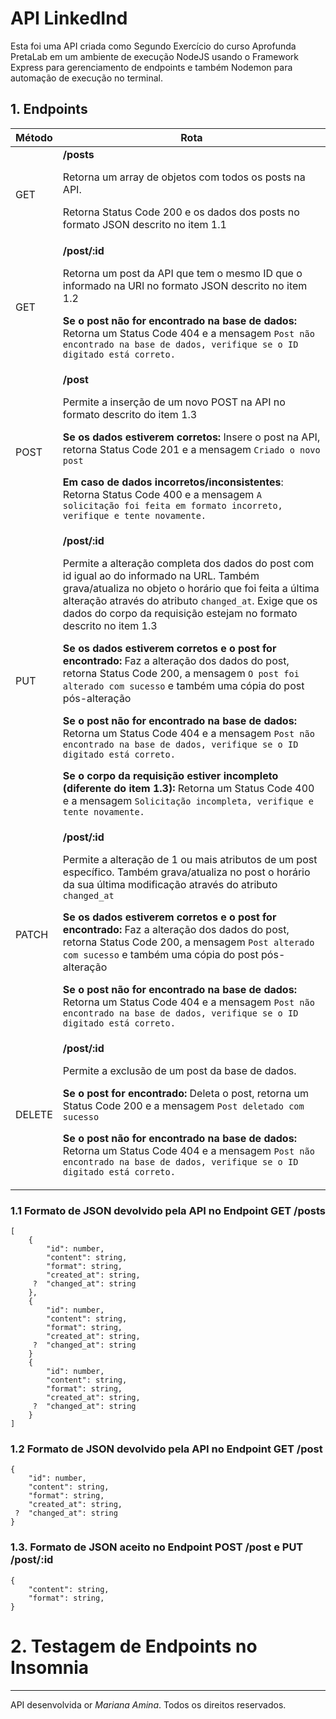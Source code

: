 # API LinkedInd

Esta foi uma API criada como Segundo Exercício do curso Aprofunda PretaLab em um ambiente de execução NodeJS usando o Framework Express para gerenciamento de endpoints e também Nodemon para automação de execução no terminal.

## 1. Endpoints

| Método   | Rota  |
|--------  |----- |
| GET      | **/posts** <p>Retorna um array de objetos com todos os posts na API. </p> <p>Retorna Status Code 200 e os dados dos posts no formato JSON descrito no item 1.1</p> 
| GET    | **/post/:id** <p>Retorna um post da API que tem o mesmo ID que o informado na URl no formato JSON descrito no item 1.2</p><p>**Se o post não for encontrado na base de dados:** Retorna um Status Code 404 e a mensagem ```Post não encontrado na base de dados, verifique se o ID digitado está correto.```</p>
| POST   | **/post** <p>Permite a inserção de um novo POST na API no formato descrito do item 1.3</p><p>**Se os dados estiverem corretos:** Insere o post na API, retorna Status Code 201 e a mensagem ```Criado o novo post```</p> <p>**Em caso de dados incorretos/inconsistentes**: Retorna Status Code 400 e a mensagem  ```A solicitação foi feita em formato incorreto, verifique e tente novamente.```</p>
| PUT | **/post/:id** <p>Permite a alteração completa dos dados do post com id igual ao do informado na URL. Também grava/atualiza no objeto o horário que foi feita a última alteração através do atributo ```changed_at```. Exige que os dados do corpo da requisição estejam no formato descrito no item 1.3</p><p>**Se os dados estiverem corretos e o post for encontrado:** Faz a alteração dos dados do post, retorna Status Code 200, a mensagem ```O post foi alterado com sucesso``` e também uma cópia do post pós-alteração</p><p>**Se o post não for encontrado na base de dados:** Retorna um Status Code 404 e a mensagem ```Post não encontrado na base de dados, verifique se o ID digitado está correto.```</p> <p>**Se o corpo da requisição estiver incompleto (diferente do item 1.3):** Retorna um Status Code 400 e a mensagem ```Solicitação incompleta, verifique e tente novamente.```</p>
| PATCH | **/post/:id** <p>Permite a alteração de 1 ou mais atributos de um post específico. Também grava/atualiza no post o horário da sua última modificação através do atributo ``` changed_at```</p><p>**Se os dados estiverem corretos e o post for encontrado:** Faz a alteração dos dados do post, retorna Status Code 200, a mensagem ```Post alterado com sucesso``` e também uma cópia do post pós-alteração</p><p>**Se o post não for encontrado na base de dados:** Retorna um Status Code 404 e a mensagem ```Post não encontrado na base de dados, verifique se o ID digitado está correto.```</p>
| DELETE | **/post/:id** <p>Permite a exclusão de um post da base de dados.</p><p>**Se o post for encontrado:** Deleta o post, retorna um Status Code 200 e a mensagem ```Post deletado com sucesso```</p><p>**Se o post não for encontrado na base de dados:** Retorna um Status Code 404 e a mensagem ```Post não encontrado na base de dados, verifique se o ID digitado está correto.```</p>

### 1.1 Formato de JSON devolvido pela API no Endpoint GET /posts

```
[
    {
        "id": number,
        "content": string,
        "format": string,
        "created_at": string,
     ?  "changed_at": string
    },
    {
        "id": number,
        "content": string,
        "format": string,
        "created_at": string,
     ?  "changed_at": string
    }
    {
        "id": number,
        "content": string,
        "format": string,
        "created_at": string,
     ?  "changed_at": string
    }
]
```

### 1.2 Formato de JSON devolvido pela API no Endpoint GET /post

```
{
    "id": number,
    "content": string,
    "format": string,
    "created_at": string,
 ?  "changed_at": string
}
```

### 1.3. Formato de JSON aceito no Endpoint POST /post e PUT /post/:id

```
{
    "content": string,
    "format": string,
}  

```



# 2. Testagem de Endpoints no Insomnia


---------

API desenvolvida or *Mariana Amina*. Todos os direitos reservados. 